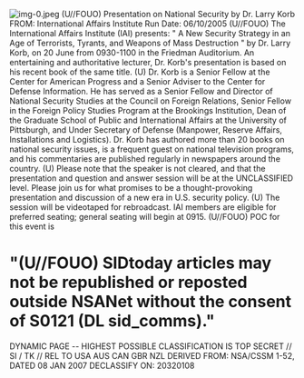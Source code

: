 ![img-0.jpeg](img-0.jpeg)
(U//FOUO) Presentation on National Security by Dr. Larry Korb
FROM:
International Affairs Institute
Run Date: 06/10/2005
(U//FOUO) The International Affairs Institute (IAI) presents: " A New Security Strategy in an Age of Terrorists, Tyrants, and Weapons of Mass Destruction " by Dr. Larry Korb, on 20 June from 0930-1100 in the Friedman Auditorium. An entertaining and authoritative lecturer, Dr. Korb's presentation is based on his recent book of the same title.
(U) Dr. Korb is a Senior Fellow at the Center for American Progress and a Senior Adviser to the Center for Defense Information. He has served as a Senior Fellow and Director of National Security Studies at the Council on Foreign Relations, Senior Fellow in the Foreign Policy Studies Program at the Brookings Institution, Dean of the Graduate School of Public and International Affairs at the University of Pittsburgh, and Under Secretary of Defense (Manpower, Reserve Affairs, Installations and Logistics). Dr. Korb has authored more than 20 books on national security issues, is a frequent guest on national television programs, and his commentaries are published regularly in newspapers around the country.
(U) Please note that the speaker is not cleared, and that the presentation and question and answer session will be at the UNCLASSIFIED level. Please join us for what promises to be a thought-provoking presentation and discussion of a new era in U.S. security policy.
(U) The session will be videotaped for rebroadcast. IAI members are eligible for preferred seating; general seating will begin at 0915.
(U//FOUO) POC for this event is

# "(U//FOUO) SIDtoday articles may not be republished or reposted outside NSANet without the consent of $\mathbf{S 0 1 2 1}$ (DL sid_comms)." 

DYNAMIC PAGE -- HIGHEST POSSIBLE CLASSIFICATION IS TOP SECRET // SI / TK // REL TO USA AUS CAN GBR NZL DERIVED FROM: NSA/CSSM 1-52, DATED 08 JAN 2007 DECLASSIFY ON: 20320108

